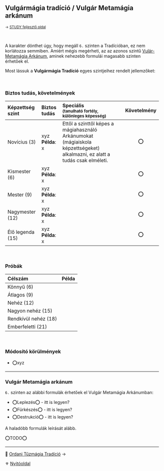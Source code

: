 ## Vulgármágia tradíció / Vulgár Metamágia arkánum

 <sub>→ [STUDY fejlesztő oldal](https://github.com/kaktusztea/szilankrpg/wiki/STUDY.magiatradicio.vulgarmagia)</sub>

<br />

A karakter dönthet úgy, hogy megáll `6.` szinten a Tradícióban, ez nem korlátozza semmiben. Amiért mégis megérheti, az az azonos szintű [Vulár-Metamágia Arkánum](#vulg%C3%A1r-metam%C3%A1gia-ark%C3%A1num), aminek nehezebb formulái magasabb szinten érhetőek el.

Most lássuk a **Vulgármágia Tradíció** egyes szintjeihez rendelt jellemzőket:

<br />

### Biztos tudás, követelmények

| Képzettség szint | Biztos tudás            | Speciális <br /> <sub>(tanulható fortély, különleges  képesség)</sub>                                                       | Követelmény |
| :--------------- | :---------------------- | :-------------------------------------------------------------------------------------------------------------------------- | :---------: |
| Novícius (3)     | xyz <br /> **Példa**: x | Ettől a szinttől képes a mágiahasználó Arkánumokat (mágiaiskola képzettségeket) alkalmazni, ez alatt a tudás csak elméleti. |      ⭕      |
| Kismester (6)    | xyz <br /> **Példa**: x |                                                                                                                             |      ⭕      |
| Mester (9)       | xyz <br /> **Példa**: x |                                                                                                                             |      ⭕      |
| Nagymester (12)  | xyz <br /> **Példa**: x |                                                                                                                             |      ⭕      |
| Élő legenda (15) | xyz <br /> **Példa**: x |                                                                                                                             |      ⭕      |

<br />

### Próbák

| Célszám | Példa  |
| :----------- | :----------- |
| Könnyű       (6)  | |
| Átlagos      (9)  | |
| Nehéz        (12) | |
| Nagyon nehéz (15) | |
| Rendkívül nehéz (18) | |
| Emberfeletti (21) | |

<br />

### Módosító körülmények

- ⭕xyz

---
### Vulgár Metamágia arkánum

`6.` szinten az alábbi formulák érhetőek el Vulgár Metamágia Arkánumban:
- ⭕Leplezés⭕ - itt is legyen?
- ⭕Fürkészés⭕ - itt is legyen?
- ⭕Destrukció⭕ - itt is legyen?

A haladóbb formulák leírását alább.

⭕TODO⭕

---

🔗 [Ordani Tűzmágia Tradíció](051_03_ordani_tuzmagia.md) →

⚜️ [Nyitóoldal](start.md#5-trad%C3%ADci%C3%B3k)
